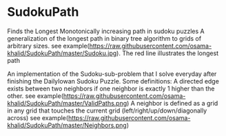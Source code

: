 # SudokuPath
Finds the Longest Monotonically increasing path in sudoku puzzles
A generalization of the longest path in binary tree algorithm to grids of arbitrary sizes.
see example(https://raw.githubusercontent.com/osama-khalid/SudokuPath/master/Sudoku.jpg). The red line illustrates the longest path

An implementation of the Sudoku-sub-problem that I solve everyday after finishing the DailyIowan Sudoku Puzzle.
Some definitions:
A directed edge exists between two neighbors if one neighbor is exactly 1 higher than the other. 
  see example(https://raw.githubusercontent.com/osama-khalid/SudokuPath/master/ValidPaths.png)
A neighbor is defined as a grid in any grid that touches the current grid (left/right/up/down/diagonally across)
  see example(https://raw.githubusercontent.com/osama-khalid/SudokuPath/master/Neighbors.png)
